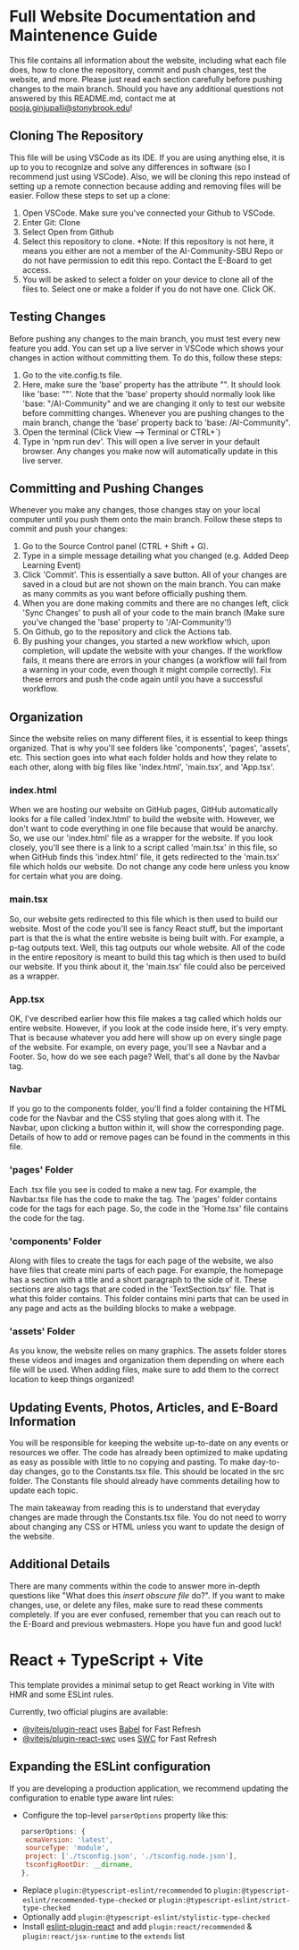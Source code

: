 # Full Website Documentation and Maintenence Guide
This file contains all information about the website, including what each file does, how to clone the repository, commit and push changes, test the website, and more. Please just read each section carefully before pushing changes to the main branch. Should you have any additional questions not answered by this README.md, contact me at pooja.ginjupalli@stonybrook.edu!

## Cloning The Repository
This file will be using VSCode as its IDE. If you are using anything else, it is up to you to recognize and solve any differences in software (so I recommend just using VSCode). Also, we will be cloning this repo instead of setting up a remote connection because adding and removing files will be easier. Follow these steps to set up a clone:
 1. Open VSCode. Make sure you've connected your Github to VSCode.
 2. Enter Git: Clone
 3. Select Open from Github
 4. Select this repository to clone. *Note: If this repository is not here, it means you either are not a member of the AI-Community-SBU Repo or do not have permission to edit this repo. Contact the E-Board to get access.
 5. You will be asked to select a folder on your device to clone all of the files to. Select one or make a folder if you do not have one. Click OK.

## Testing Changes
Before pushing any changes to the main branch, you must test every new feature you add. You can set up a live server in VSCode which shows your changes in action without committing them. To do this, follow these steps:
 1. Go to the vite.config.ts file.
 2. Here, make sure the 'base' property has the attribute "". It should look like 'base: ""'. Note that the 'base' property should normally look like 'base: "/AI-Community" and we are changing it only to test our website before committing changes. Whenever you are pushing changes to the main branch, change the 'base' property back to 'base: /AI-Community".
 3. Open the terminal (Click View --> Terminal or CTRL+`)
 4. Type in 'npm run dev'. This will open a live server in your default browser. Any changes you make now will automatically update in this live server.

## Committing and Pushing Changes
Whenever you make any changes, those changes stay on your local computer until you push them onto the main branch. Follow these steps to commit and push your changes:
 1. Go to the Source Control panel (CTRL + Shift + G).
 2. Type in a simple message detailing what you changed (e.g. Added Deep Learning Event)
 3. Click 'Commit'. This is essentially a save button. All of your changes are saved in a cloud but are not shown on the main branch. You can make as many commits as you want before officially pushing them.
 4. When you are done making commits and there are no changes left, click 'Sync Changes' to push all of your code to the main branch (Make sure you've changed the 'base' property to '/AI-Community'!)
 5. On Github, go to the repository and click the Actions tab.
 6. By pushing your changes, you started a new workflow which, upon completion, will update the website with your changes. If the workflow fails, it means there are errors in your changes (a workflow will fail from a warning in your code, even though it might compile correctly). Fix these errors and push the code again until you have a successful workflow.

## Organization
Since the website relies on many different files, it is essential to keep things organized. That is why you'll see folders like 'components', 'pages', 'assets', etc. This section goes into what each folder holds and how they relate to each other, along with big files like 'index.html', 'main.tsx', and 'App.tsx'. 

### index.html
When we are hosting our website on GitHub pages, GitHub automatically looks for a file called 'index.html' to build the website with. However, we don't want to code everything in one file because that would be anarchy. So, we use our 'index.html' file as a wrapper for the website. If you look closely, you'll see there is a link to a script called 'main.tsx' in this file, so when GitHub finds this 'index.html' file, it gets redirected to the 'main.tsx' file which holds our website. Do not change any code here unless you know for certain what you are doing.

### main.tsx
So, our website gets redirected to this file which is then used to build our website. Most of the code you'll see is fancy React stuff, but the important part is that the <App/> is what the entire website is being built with. For example, a p-tag outputs text. Well, this <App/> tag outputs our whole website. All of the code in the entire repository is meant to build this tag which is then used to build our website. If you think about it, the 'main.tsx' file could also be perceived as a wrapper.

### App.tsx
OK, I've described earlier how this file makes a tag called <App/> which holds our entire website. However, if you look at the code inside here, it's very empty. That is because whatever you add here will show up on every single page of the website. For example, on every page, you'll see a Navbar and a Footer. So, how do we see each page? Well, that's all done by the Navbar tag.

### Navbar
If you go to the components folder, you'll find a folder containing the HTML code for the Navbar and the CSS styling that goes along with it. The Navbar, upon clicking a button within it, will show the corresponding page. Details of how to add or remove pages can be found in the comments in this file.

### 'pages' Folder
Each .tsx file you see is coded to make a new tag. For example, the Navbar.tsx file has the code to make the <Navbar/> tag. The 'pages' folder contains code for the tags for each page. So, the code in the 'Home.tsx' file contains the code for the <Home/> tag.

### 'components' Folder
Along with files to create the tags for each page of the website, we also have files that create mini parts of each page. For example, the homepage has a section with a title and a short paragraph to the side of it. These sections are also tags that are coded in the 'TextSection.tsx' file. That is what this folder contains. This folder contains mini parts that can be used in any page and acts as the building blocks to make a webpage.

### 'assets' Folder
As you know, the website relies on many graphics. The assets folder stores these videos and images and organization them depending on where each file will be used. When adding files, make sure to add them to the correct location to keep things organized!

## Updating Events, Photos, Articles, and E-Board Information
You will be responsible for keeping the website up-to-date on any events or resources we offer. The code has already been optimized to make updating as easy as possible with little to no copying and pasting. To make day-to-day changes, go to the Constants.tsx file. This should be located in the src folder. The Constants file should already have comments detailing how to update each topic.

The main takeaway from reading this is to understand that everyday changes are made through the Constants.tsx file. You do not need to worry about changing any CSS or HTML unless you want to update the design of the website.

## Additional Details
There are many comments within the code to answer more in-depth questions like "What does this *insert obscure file* do?". If you want to make changes, use, or delete any files, make sure to read these comments completely. If you are ever confused, remember that you can reach out to the E-Board and previous webmasters. Hope you have fun and good luck!




# React + TypeScript + Vite

This template provides a minimal setup to get React working in Vite with HMR and some ESLint rules.

Currently, two official plugins are available:

- [@vitejs/plugin-react](https://github.com/vitejs/vite-plugin-react/blob/main/packages/plugin-react/README.md) uses [Babel](https://babeljs.io/) for Fast Refresh
- [@vitejs/plugin-react-swc](https://github.com/vitejs/vite-plugin-react-swc) uses [SWC](https://swc.rs/) for Fast Refresh

## Expanding the ESLint configuration

If you are developing a production application, we recommend updating the configuration to enable type aware lint rules:

- Configure the top-level `parserOptions` property like this:

```js
   parserOptions: {
    ecmaVersion: 'latest',
    sourceType: 'module',
    project: ['./tsconfig.json', './tsconfig.node.json'],
    tsconfigRootDir: __dirname,
   },
```

- Replace `plugin:@typescript-eslint/recommended` to `plugin:@typescript-eslint/recommended-type-checked` or `plugin:@typescript-eslint/strict-type-checked`
- Optionally add `plugin:@typescript-eslint/stylistic-type-checked`
- Install [eslint-plugin-react](https://github.com/jsx-eslint/eslint-plugin-react) and add `plugin:react/recommended` & `plugin:react/jsx-runtime` to the `extends` list
